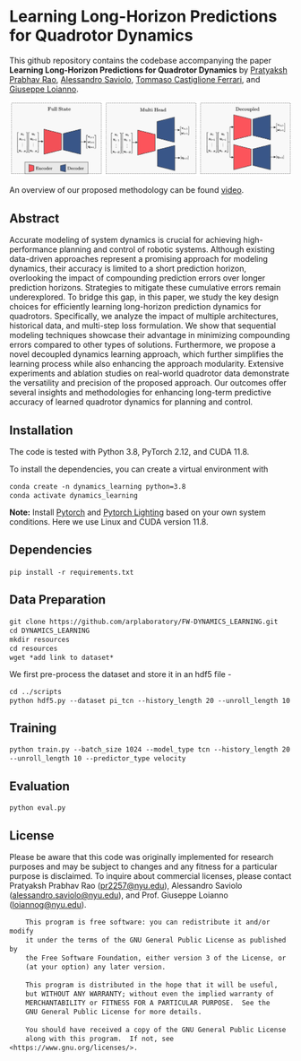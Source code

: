 # Learning Long-Horizon Predictions for Quadrotor Dynamics
This github repository contains the codebase accompanying the paper **Learning Long-Horizon Predictions for Quadrotor Dynamics** by [Pratyaksh Prabhav Rao](https://scholar.google.com/citations?user=_Vy11KoAAAAJ&hl=en&oi=sra), [Alessandro Saviolo](https://scholar.google.com/citations?user=HaOQ8AoAAAAJ&hl=en), [Tommaso Castiglione Ferrari](), and [Giuseppe Loianno](https://scholar.google.com/citations?user=W8f0d6oAAAAJ&hl=en&oi=ao).

![Proposed Methodology](assets/methodology.png)

An overview of our proposed methodology can be found [video]().

## Abstract
Accurate modeling of system dynamics is crucial for achieving high-performance planning and control of robotic systems. Although existing data-driven approaches represent a promising approach for modeling dynamics, their accuracy is limited to a short prediction horizon, overlooking the impact of compounding prediction errors over longer prediction horizons. Strategies to mitigate these cumulative errors remain underexplored. To bridge this gap, in this paper, we study the key design choices for efficiently learning long-horizon prediction dynamics for quadrotors. Specifically, we analyze the impact of multiple architectures, historical  data, and multi-step loss formulation. We show that sequential modeling techniques showcase their advantage in minimizing compounding errors compared to other types of solutions. Furthermore, we propose a novel decoupled dynamics learning approach, which further simplifies the learning process while also enhancing the approach modularity. Extensive experiments and ablation studies on real-world quadrotor data demonstrate the versatility and precision of the proposed approach. Our outcomes offer several insights and methodologies for enhancing long-term predictive accuracy of learned quadrotor dynamics for planning and control.

## Installation
The code is tested with Python 3.8, PyTorch 2.12, and CUDA 11.8.

To install the dependencies, you can create a virtual environment with
```
conda create -n dynamics_learning python=3.8
conda activate dynamics_learning
```
**Note:** Install [Pytorch](https://pytorch.org/) and [Pytorch Lighting](https://lightning.ai/docs/pytorch/stable/starter/installation.html) based on your own system conditions. Here we use Linux and CUDA version 11.8.

## Dependencies

```pip install -r requirements.txt```

## Data Preparation
```
git clone https://github.com/arplaboratory/FW-DYNAMICS_LEARNING.git
cd DYNAMICS_LEARNING
mkdir resources
cd resources
wget *add link to dataset*
```
We first pre-process the dataset and store it in an hdf5 file - 

```
cd ../scripts
python hdf5.py --dataset pi_tcn --history_length 20 --unroll_length 10
```

## Training 
```
python train.py --batch_size 1024 --model_type tcn --history_length 20 --unroll_length 10 --predictor_type velocity
```

## Evaluation 
```
python eval.py
```

## License
Please be aware that this code was originally implemented for research purposes and may be subject to changes and any fitness for a particular purpose is disclaimed. To inquire about commercial licenses, please contact Pratyaksh Prabhav Rao (pr2257@nyu.edu), Alessandro Saviolo (alessandro.saviolo@nyu.edu), and Prof. Giuseppe Loianno (loiannog@nyu.edu).
```
    This program is free software: you can redistribute it and/or modify
    it under the terms of the GNU General Public License as published by
    the Free Software Foundation, either version 3 of the License, or
    (at your option) any later version.

    This program is distributed in the hope that it will be useful,
    but WITHOUT ANY WARRANTY; without even the implied warranty of
    MERCHANTABILITY or FITNESS FOR A PARTICULAR PURPOSE.  See the
    GNU General Public License for more details.

    You should have received a copy of the GNU General Public License
    along with this program.  If not, see <https://www.gnu.org/licenses/>.
    
```


